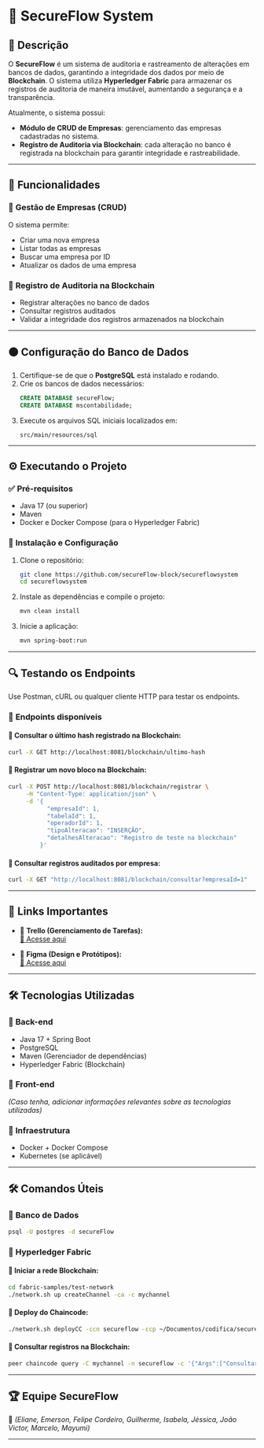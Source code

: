 # 🏡 SecureFlow System

## 📌 Descrição
O **SecureFlow** é um sistema de auditoria e rastreamento de alterações em bancos de dados, garantindo a integridade dos dados por meio de **Blockchain**. O sistema utiliza **Hyperledger Fabric** para armazenar os registros de auditoria de maneira imutável, aumentando a segurança e a transparência.

Atualmente, o sistema possui:
- **Módulo de CRUD de Empresas**: gerenciamento das empresas cadastradas no sistema.
- **Registro de Auditoria via Blockchain**: cada alteração no banco é registrada na blockchain para garantir integridade e rastreabilidade.

---

## 🚀 Funcionalidades
### 📂 **Gestão de Empresas (CRUD)**
O sistema permite:
- Criar uma nova empresa
- Listar todas as empresas
- Buscar uma empresa por ID
- Atualizar os dados de uma empresa

### 🔗 **Registro de Auditoria na Blockchain**
- Registrar alterações no banco de dados
- Consultar registros auditados
- Validar a integridade dos registros armazenados na blockchain

---

## 🟤 Configuração do Banco de Dados
1. Certifique-se de que o **PostgreSQL** está instalado e rodando.
2. Crie os bancos de dados necessários:
   ```sql
   CREATE DATABASE secureFlow;
   CREATE DATABASE mscontabilidade;
   ```
3. Execute os arquivos SQL iniciais localizados em:
   ```
   src/main/resources/sql
   ```

---

## ⚙️ Executando o Projeto

### ✅ **Pré-requisitos**
- Java 17 (ou superior)
- Maven
- Docker e Docker Compose (para o Hyperledger Fabric)

### 📅 **Instalação e Configuração**
1. Clone o repositório:
   ```sh
   git clone https://github.com/secureFlow-block/secureflowsystem
   cd secureflowsystem
   ```

2. Instale as dependências e compile o projeto:
   ```sh
   mvn clean install
   ```

3. Inicie a aplicação:
   ```sh
   mvn spring-boot:run
   ```

---

## 🔍 Testando os Endpoints

Use Postman, cURL ou qualquer cliente HTTP para testar os endpoints.

### 📌 **Endpoints disponíveis**
#### 📌 Consultar o último hash registrado na Blockchain:
```sh
curl -X GET http://localhost:8081/blockchain/ultimo-hash
```

#### 📌 Registrar um novo bloco na Blockchain:
```sh
curl -X POST http://localhost:8081/blockchain/registrar \
     -H "Content-Type: application/json" \
     -d '{
           "empresaId": 1,
           "tabelaId": 1,
           "operadorId": 1,
           "tipoAlteracao": "INSERÇÃO",
           "detalhesAlteracao": "Registro de teste na blockchain"
         }'
```

#### 📌 Consultar registros auditados por empresa:
```sh
curl -X GET "http://localhost:8081/blockchain/consultar?empresaId=1"
```

---

## 🔗 Links Importantes

- 📌 **Trello (Gerenciamento de Tarefas):**  
  [🔗 Acesse aqui](https://trello.com/invite/b/675a192a5f49ebc9d6cb9c26/ATTI32e4abe2cecb62022a3b3c3358f7e96fD1E2BF47/secureflow)

- 📌 **Figma (Design e Protótipos):**  
  [🔗 Acesse aqui]( https://www.figma.com/design/4iJVbSOEmqkOStPt159XIi/SecureFlow---Blockchain?node-id=9-13&t=kovG9SEAWpzYc58X-0)

---

## 🛠️ Tecnologias Utilizadas

### 📌 **Back-end**
- Java 17 + Spring Boot
- PostgreSQL
- Maven (Gerenciador de dependências)
- Hyperledger Fabric (Blockchain)

### 📌 **Front-end**
*(Caso tenha, adicionar informações relevantes sobre as tecnologias utilizadas)*

### 📌 **Infraestrutura**
- Docker + Docker Compose
- Kubernetes (se aplicável)

---

## 🛠️ Comandos Úteis

### 🔧 **Banco de Dados**
```sh
psql -U postgres -d secureFlow
```

### 🔗 **Hyperledger Fabric**
#### 📌 Iniciar a rede Blockchain:
```sh
cd fabric-samples/test-network
./network.sh up createChannel -ca -c mychannel
```

#### 📌 Deploy do Chaincode:
```sh
./network.sh deployCC -ccn secureflow -ccp ~/Documentos/codifica/secureflowsystem/chaincode/secureflow/ -ccl go
```

#### 📌 Consultar registros na Blockchain:
```sh
peer chaincode query -C mychannel -n secureflow -c '{"Args":["ConsultarRegistros", "1"]}'
```

---

## 🏆 Equipe SecureFlow
🔹 *(Eliane, Emerson, Felipe Cordeiro, Guilherme, Isabela, Jéssica, João Victor, Marcelo, Mayumi)*

---

